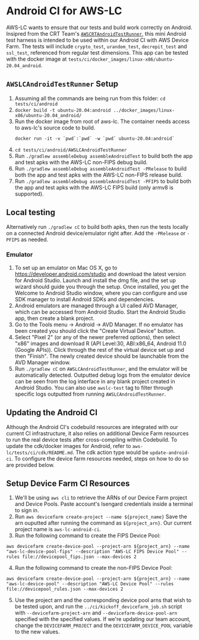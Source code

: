 # Android CI for AWS-LC
AWS-LC wants to ensure that our tests and build work correctly on Android. Insipred from the CRT Team's [`AWSCRTAndroidTestRunner`](https://github.com/awslabs/aws-c-common/tree/main/AWSCRTAndroidTestRunner), this mini Android test harness is intended to be used within our Android CI with AWS Device Farm. The tests will include `crypto_test`, `urandom_test`, `decrepit_test` and `ssl_test`, referenced from regular test dimensions. This app can be tested with the docker image at `tests/ci/docker_images/linux-x86/ubuntu-20.04_android`.

## `AWSLCAndroidTestRunner` Setup
1. Assuming all the commands are being run from this folder: `cd tests/ci/android`
2. `docker build -t ubuntu-20.04:android ../docker_images/linux-x86/ubuntu-20.04_android/`
3. Run the docker image from root of aws-lc. The container needs access to aws-lc's source code to build.
   ```
   docker run -it -v `pwd`:`pwd` -w `pwd` ubuntu-20.04:android`
   ```
4. `cd tests/ci/android/AWSLCAndroidTestRunner`
5. Run `./gradlew assembleDebug assembleAndroidTest` to build both the app and test apks with the AWS-LC non-FIPS debug build.
6. Run `./gradlew assembleDebug assembleAndroidTest -PRelease` to build both the app and test apks with the AWS-LC non-FIPS release build.
7. Run `./gradlew assembleDebug assembleAndroidTest -PFIPS` to build both the app and test apks with the AWS-LC FIPS build (only armv8 is supported).

## Local testing
Alternatively run `./gradlew cC` to build both apks, then run the tests locally on a connected Android device/emulator right after. Add the `-PRelease` or `-PFIPS` as needed.

### Emulator
1. To set up an emulator on Mac OS X, go to https://developer.android.com/studio and download the latest version for Android Studio. Launch and install the dmg file, and the set up wizard should guide you through the setup. Once installed, you get the Welcome to Android Studio window, where you can configure and use SDK manager to install Android SDKs and dependencies.
2. Android emulators are managed through a UI called AVD Manager, which can be accessed from Android Studio. Start the Android Studio app, then create a blank project.
3. Go to the Tools menu -> Android -> AVD Manager. If no emulator has been created you should click the "Create Virtual Device" button.
4. Select "Pixel 2" (or any of the newer preferred options), then select "x86" images and download R (API Level:30, ABI:x86_64, Android 11.0 (Google APIs)). Click through the rest of the virtual device set up and then "Finish". The newly created device should be launchable from the AVD Manager window.
5. Run `./gradlew cC` on `AWSLCAndroidTestRunner`, and the emulator will be automatically detected. Outputted debug logs from the emulator device can be seen from the log interface in any blank project created in Android Studio. You can also use `awslc-test` tag to filter through specific logs outputted from running `AWSLCAndroidTestRunner`.

## Updating the Android CI
Although the Android CI's codebuild resources are integrated with our current CI infrastructure, it also relies on additional Device Farm resources to run the real device tests after cross-compiling within Codebuild. To update the cdk/docker images for Android, refer to `aws-lc/tests/ci/cdk/README.md`. The cdk action type would be `update-android-ci`. To configure the device farm resources needed, steps on how to do so are provided below.

## Setup Device Farm CI Resources
1. We'll be using `aws cli` to retrieve the ARNs of our Device Farm project and Device Pools. Paste account's Isengard credentials inside a terminal to sign in. 
2. Run `aws devicefarm create-project --name ${project_name}` Save the arn ouputted after running the command as `${project_arn}`. Our current project name is `aws-lc-android-ci`.
3. Run the following command to create the FIPS Device Pool: 
```
aws devicefarm create-device-pool --project-arn ${project_arn} --name "aws-lc-device-pool-fips" --description "AWS-LC FIPS Device Pool" --rules file://devicepool_fips.json --max-devices 2
```
4. Run the following command to create the non-FIPS Device Pool: 
```
aws devicefarm create-device-pool --project-arn ${project_arn} --name "aws-lc-device-pool" --description "AWS-LC Device Pool" --rules file://devicepool_rules.json --max-devices 2
```
5. Use the project arn and the corresponding device pool arns that wish to be tested upon, and run the `../ci/kickoff_devicefarm_job.sh` script with `--devicefarm-project-arn` and `--devicefarm-device-pool-arn` specified with the specified values. If we're updating our team account, change the `DEVICEFARM_PROJECT` and the `DEVICEFARM_DEVICE_POOL` variable to the new values.
